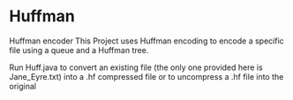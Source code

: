 # Huffman
Huffman encoder
This Project uses Huffman encoding to encode a specific file using a queue
and a Huffman tree. 

Run Huff.java to convert an existing file (the only one provided here is Jane_Eyre.txt)
into a .hf compressed file or to uncompress a .hf file into the original
